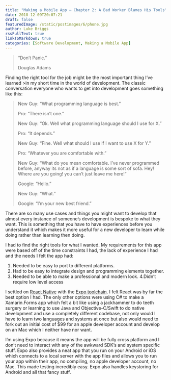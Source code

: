 ```yaml
---
title: "Making a Mobile App – Chapter 2: A Bad Worker Blames His Tools"
date: 2018-12-09T20:07:21
draft: false
featuredImage: /static/postimages/6/phone.jpg
author: Luke Briggs
rssFullText: true
linkToMarkdown: true
categories: [Software Development, Making a Mobile App]
---
```

>“Don’t Panic.”
>
>Douglas Adams

Finding the right tool for the job might be the most important thing I’ve learned >in my short time in the world of development. The classic conversation everyone who wants to get into development goes something like this:

>New Guy: “What programming language is best.”
>
>Pro: “There isn’t one.”
>
>New Guy: “Ok. Well what programming language should I use for X.”
>
>Pro: “It depends.”
>
>New Guy: “Fine. Well what should I use if I want to use X for Y.”
>
>Pro: “Whatever you are comfortable with.”
>
>New Guy: “What do you mean comfortable. I’ve never programmed before,
>anyway its not as if a language is some sort of sofa. Hey! Where are you going!
> you can’t just leave me here!”
>
> Google: “Hello.”
>
> New Guy: “What.”
>
> Google: “I’m your new best friend.”

There are so many use cases and things you might want to develop that almost every instance of someone’s development is bespoke to what they want. This is something that you have to have experiences before you understand it which makes it more useful for a new developer to learn while doing rather than learning then doing.

I had to find the right tools for what I wanted. My requirements for this app were based off of the time constraints I had, the lack of experience I had and the needs I felt the app had:

1. Needed to be easy to port to different platforms.
2. Had to be easy to integrate design and programming elements together.
3. Needed to be able to make a professional and modern look.
   4.Didn’t require low level access

I settled on [React Native](https://facebook.github.io/react-native/) with the [Expo toolchain](https://expo.io/). I felt React was by far the best option I had. The only other options were using C# to make a Xamarin.Forms app which felt a bit like using a jackhammer to do teeth surgery or learning to use Java and Objective-C/Swift to do native development and use a completely different codebase, not only would I have to learn two languages and systems at once but also would need to fork out an initial cost of $99 for an apple developer account and develop on an Mac which I neither have nor want.

I’m using Expo because it means the app will be fully cross platform and I don’t need to interact with any of the awkward SDK’s and system specific stuff. Expo also provides a neat app that you run on your Android or iOS which connects to a local server with the app files and allows you to run your app within their app, no compiling, no apple developer account, no Mac. This made testing incredibly easy. Expo also handles keystoring for Android and all that fancy stuff.